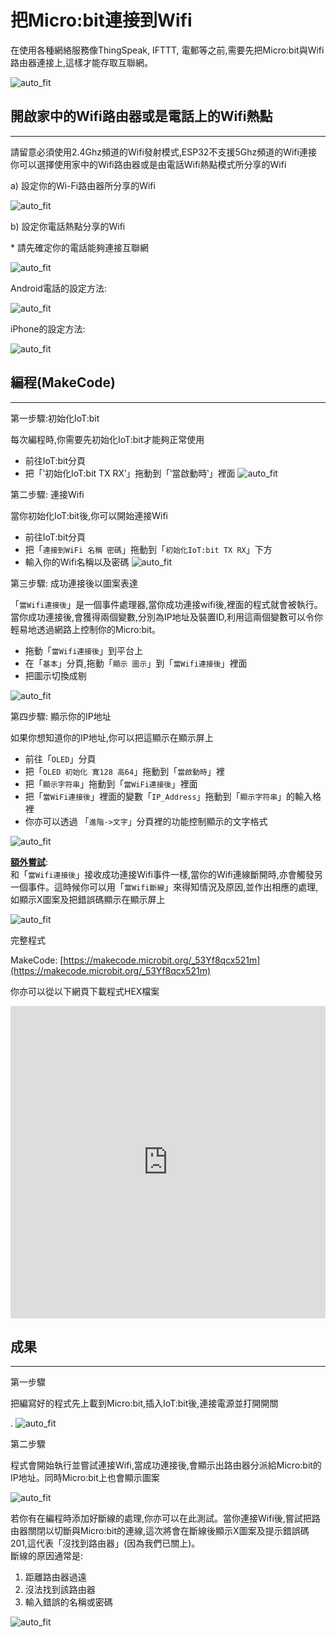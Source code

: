# 把Micro:bit連接到Wifi

在使用各種網絡服務像ThingSpeak, IFTTT, 電郵等之前,需要先把Micro:bit與Wifi路由器連接上,這樣才能存取互聯網。<BR><P>
![auto_fit](images/4_ConnectWiFi/Wifi_01.png)<P>


## 開啟家中的Wifi路由器或是電話上的Wifi熱點
<HR>

請留意必須使用2.4Ghz頻道的Wifi發射模式,ESP32不支援5Ghz頻道的Wifi連接 <BR>
你可以選擇使用家中的Wifi路由器或是由電話Wifi熱點模式所分享的Wifi<BR><P>

<span id="subtitle">a) 設定你的Wi-Fi路由器所分享的Wifi</span><BR><P>
![auto_fit](images/4_ConnectWiFi/Wifi_02.png)<P>

<span id="subtitle">b) 設定你電話熱點分享的Wifi</span><BR><P>
<span id="remarks">* 請先確定你的電話能夠連接互聯網</span><BR><P>
![auto_fit](images/4_ConnectWiFi/Wifi_03.png)<P>

<span id="subtitle">Android電話的設定方法:</span><BR><P>
![auto_fit](images/4_ConnectWiFi/Wifi_03a.png)<P>
<span id="subtitle">iPhone的設定方法:</span><BR><P>
![auto_fit](images/4_ConnectWiFi/Wifi_03b.png)<P>


## 編程(MakeCode)
<HR>

<span id="subtitle">第一步驟:初始化IoT:bit</span><BR><P>
每次編程時,你需要先初始化IoT:bit才能夠正常使用<BR>
* 前往IoT:bit分頁
* 把「‵初始化IoT:bit TX RX‵」拖動到「‵當啟動時‵」裡面
![auto_fit](images/4_ConnectWiFi/Wifi_p1.png)<P>

<span id="subtitle">第二步驟: 連接Wifi</span><BR><P>
當你初始化IoT:bit後,你可以開始連接Wifi<BR>
* 前往IoT:bit分頁
* 把「`連接到WiFi 名稱 密碼`」拖動到「`初始化IoT:bit TX RX`」下方
* 輸入你的Wifi名稱以及密碼
![auto_fit](images/4_ConnectWiFi/Wifi_p2.png)<P>

<span id="subtitle">第三步驟: 成功連接後以圖案表達</span><BR><P>
「`當Wifi連接後`」是一個事件處理器,當你成功連接wifi後,裡面的程式就會被執行。當你成功連接後,會獲得兩個變數,分別為IP地址及裝置ID,利用這兩個變數可以令你輕易地透過網路上控制你的Micro:bit。<BR>
* 拖動「`當Wifi連接後`」到平台上
* 在「`基本`」分頁,拖動「`顯示 圖示`」到「`當Wifi連接後`」裡面
* 把圖示切換成剔<BR>

![auto_fit](images/4_ConnectWiFi/Wifi_p3.png)<P>

<span id="subtitle">第四步驟: 顯示你的IP地址</span><BR><P>
如果你想知道你的IP地址,你可以把這顯示在顯示屏上<BR>
* 前往「`OLED`」分頁
* 把「`OLED 初始化 寛128 高64`」拖動到「`當啟動時`」裡
* 把「`顯示字符串`」拖動到「`當WiFi連接後`」裡面
* 把「`當WiFi連接後`」裡面的變數「`IP_Address`」拖動到「`顯示字符串`」的輸入格裡
* 你亦可以透過 「`進階->文字`」分頁裡的功能控制顯示的文字格式<BR>

![auto_fit](images/4_ConnectWiFi/Wifi_p3_5.png)<P>

<B><u>額外嘗試</u></B>:<BR>
和「`當Wifi連接後`」接收成功連接Wifi事件一樣,當你的Wifi連線斷開時,亦會觸發另一個事件。這時候你可以用「`當Wifi斷線`」來得知情況及原因,並作出相應的處理,如顯示X圖案及把錯誤碼顯示在顯示屏上<BR>

![auto_fit](images/4_ConnectWiFi/Wifi_p5.png)<P>

<span id="subtitle">完整程式<BR><P>
MakeCode: [https://makecode.microbit.org/_53Yf8qcx521m](https://makecode.microbit.org/_53Yf8qcx521m)<BR><P>
你亦可以從以下網頁下載程式HEX檔案<BR>
<iframe src="https://makecode.microbit.org/#pub:_53Yf8qcx521m" width="100%" height="500" frameborder="0"></iframe>


## 成果
<HR>

<span id="subtitle">第一步驟</span><BR><P>
把編寫好的程式先上載到Micro:bit,插入IoT:bit後,連接電源並打開開關<BR><P>.
![auto_fit](images/4_ConnectWiFi/Wifi_result1.png)<P>

<span id="subtitle">第二步驟</span><BR><P>
程式會開始執行並嘗試連接Wifi,當成功連接後,會顯示出路由器分派給Micro:bit的IP地址。同時Micro:bit上也會顯示圖案<BR><P>
![auto_fit](images/4_ConnectWiFi/Wifi_result2.png)<P>

若你有在編程時添加好斷線的處理,你亦可以在此測試。當你連接Wifi後,嘗試把路由器關閉以切斷與Micro:bit的連線,這次將會在斷線後顯示X圖案及提示錯誤碼201,這代表「沒找到路由器」(因為我們已關上)。<BR>
斷線的原因通常是: 
1. 距離路由器過遠
2. 沒法找到該路由器
3. 輸入錯誤的名稱或密碼

![auto_fit](images/4_ConnectWiFi/Wifi_result3.png)<P>
